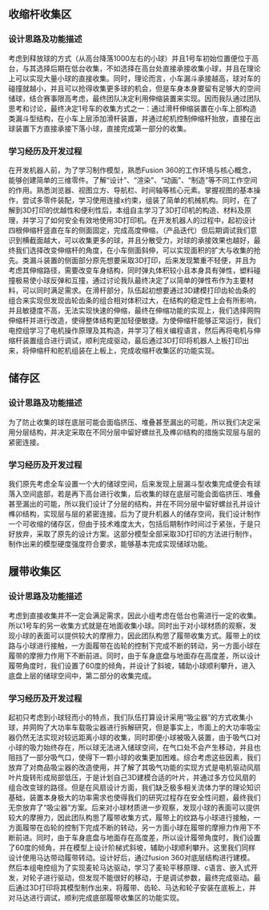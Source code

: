 ## 收缩杆收集区
 ### 设计思路及功能描述
  考虑到释放球的方式（从高台降落1000左右的小球）并且1号车初始位置便位于高台，与其选择后期在低台收集，不如选择在高台处直接承接收集小球，并且在理论上可以实现大量小球的直接收集。同时，理论而言，小车漏斗承接越高，球对车的碰撞就越小，并且可以抢得收集更多球的机会，但是车身本身要留有足够大的空间储球，结合赛事限高考虑，最终团队决定利用伸缩装置来实现。因而我队通过团队思考和讨论，最终决定1号车的收集方式之一：通过滑杆伸缩装置在小车上部构造类漏斗型结构，在小车上层添加滑杆装置，并通过舵机控制伸缩杆抬放，直接在出球装置下方直接承接下落小球，直接完成第一部分的收集。
 ### 学习经历及开发过程
  在开发机器人前，为了学习制作模型，熟悉Fusion 360的工作环境与核心概念，能够创建简单的三维零件。了解“设计”、“渲染”、“动画”、“制造”等不同工作空间的作用。熟悉浏览器、视图立方、导航栏、时间轴等核心元素。掌握视图的基本操作，尝试多零件装配，学习使用连接x约束，组装了简单的机械机构。同时，在了解到3D打印的优越性和便利性后，本组自主学习了3D打印机的构造、材料及原理，并学习了如何安全有效地使用3D打印机。在开发机器人的过程中，起初设计四根伸缩杆竖直在车的侧面固定，完成高度伸缩，（产品迭代）但后期调试我们意识到横截面越大，可以收集更多的球，并且分散受力，对球的承接效果也越好，最终我们选择改变伸缩杆的角度，在小车侧面斜伸，可以实现面积的扩大与收集的抢先。类漏斗装置的侧面部分原先想要采取3D打印，后来发现繁重不轻便，并且为考虑其伸缩路径，需要改变车身结构，同时弹丸体积较小且本身具有弹性，塑料碰撞极易使小球反弹和互撞，通过讨论我队最终决定了以简单的弹性布作为主要材料，可以同时满足需求。在滑杆部分，队伍起初想要通过3D建模打印齿轮齿条的组合来实现但发现齿轮齿条的组合相对体积过大，在结构的稳定性上会有所影响，并且敏捷度不高，无法实现快速的伸缩，最终在伸缩功能的实现上，我们选择网购伸缩杆并进行改造，使得整体结构更加轻便敏捷。为使伸缩杆能够正常运行，我们电控组学习了电机操作原理及其构造，并学习了相关编程语言，然后再将电机与伸缩杆装置组合进行调试，顺利完成驱动，最后通过3D打印将机器人上板打印出来，将伸缩杆和舵机组装在上板上，完成收缩杆收集区的功能实现。
## 储存区
 ### 设计思路及功能描述
  为了防止收集的球在底层可能会面临挤压、堆叠甚至漏出的可能，所以我们决定采用分层结构，并决定采取在不同分层中留好螺丝孔及榫卯结构的措施实现层与层的紧密连接。
 ### 学习经历及开发过程
  我们原先考虑全车设置一个大的储球空间，后来发现上层漏斗型收集完成便会有球落入空间底部，若是再下高台进行收集，后收集的球在底层可能会面临挤压、堆叠甚至漏出的可能，所以我们设计了分层的结构，并在不同分层中留好螺丝孔并设计榫卯结构，实现层与层的紧密连接。后为了提升机器人的储存空间，我们设计制作一个可收缩的储存区，但由于技术难度太大，包括后期制作时间过于紧张，于是只好放弃，采取了原先的设计方案。这部分模型全部采取3D打印的方法进行制作，制作出来的模型硬度强度符合要求，能够基本完成实现储球功能。
## 履带收集区
 ### 设计思路及功能描述
  考虑到直接收集并不一定会满足需求，因此小组考虑在低台也需进行一定的收集。所以1号车的另一收集方式就是在地面收集小球。同时出于对小球材质的观察，发现小球的表面可以提供较大的摩擦力，因此团队构思了履带收集方式。履带上的纹路与小球进行接触，一方面履带在齿轮的控制下完成不断的转动，另一方面小球在履带的摩擦力作用下不断前进。同时，由于车身底盘与地面存在高度差，所以设计履带角度时，我们设置了60度的倾角，并设计了斜坡，辅助小球顺利攀升，进入底盘上层的储球空间中，第二部分的收集完成。
 ### 学习经历及开发过程
  起初只考虑到小球轻而小的特点，我们队伍打算设计采用“吸尘器”的方式收集小球，并网购了大功率车载吸尘器进行拆解研究，但是事实上，市面上的大功率吸尘器仍然无法实现对较远距离小球的收集，同时即便小球被吸入装置，由于吸气口对小球的吸力始终存在，所以球无法进入储球空间，在气口处不会产生移动，并且也阻挡了一部分吸气口，使得下一颗小球的收集更加困难。综合考虑这些因素，我们放弃了对商品吸尘器的改造使用，并了解了其吸气功能的实现方式是电机驱动风扇叶片旋转形成局部低压，于是计划自己3D建模合适的叶片，并通过多方位风扇的组合改变球的路径。但是在风扇设计方面，我们缺乏极多相关流体力学的理论知识基础，装置本身极大的功率需求也使得我们的研究过程存在安全性问题，最终我们无奈放弃了“吸尘器”方案。后来对小球材质进一步观察，发现小球的表面可以提供较大的摩擦力，因此团队构思了履带收集方式，履带上的纹路与小球进行接触，一方面履带在齿轮的控制下完成不断的转动，另一方面小球在履带的摩擦力作用下不断前进。同时，由于车身底盘与地面存在高度差，所以设计履带角度时，我们设置了60度的倾角，并在模型上设计阶梯式斜坡，辅助小球顺利攀升。这里我们同样设计使用马达带动履带转动。设计好后，通过fusion 360对底层结构进行建模。然后本组电控组为了实现麦轮马达驱动，学习了麦轮平移原理、c语言、嵌入式开发，对轮子进行驱动，但发现不能很好的移动，于是调试参数，最终完成驱动。最后通过3D打印将其模型制作出来，将履带、齿轮、马达和轮子安装在底板上，并对马达进行调试，顺利完成底部履带收集区的功能实现。
